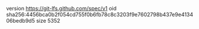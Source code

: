 version https://git-lfs.github.com/spec/v1
oid sha256:4456bca0b2f054cd755f0b6fb78c8c3203f9e7602798b437e9e413406bedb9d5
size 5352
